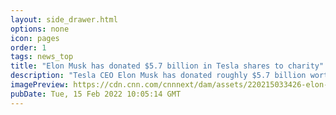 ```yaml
---
layout: side_drawer.html
options: none
icon: pages
order: 1
tags: news_top
title: "Elon Musk has donated $5.7 billion in Tesla shares to charity"
description: "Tesla CEO Elon Musk has donated roughly $5.7 billion worth of the electric carmaker's shares to charity."
imagePreview: https://cdn.cnn.com/cnnnext/dam/assets/220215033426-elon-musk-02102022-video-synd-2.jpg
pubDate: Tue, 15 Feb 2022 10:05:14 GMT
---
```

